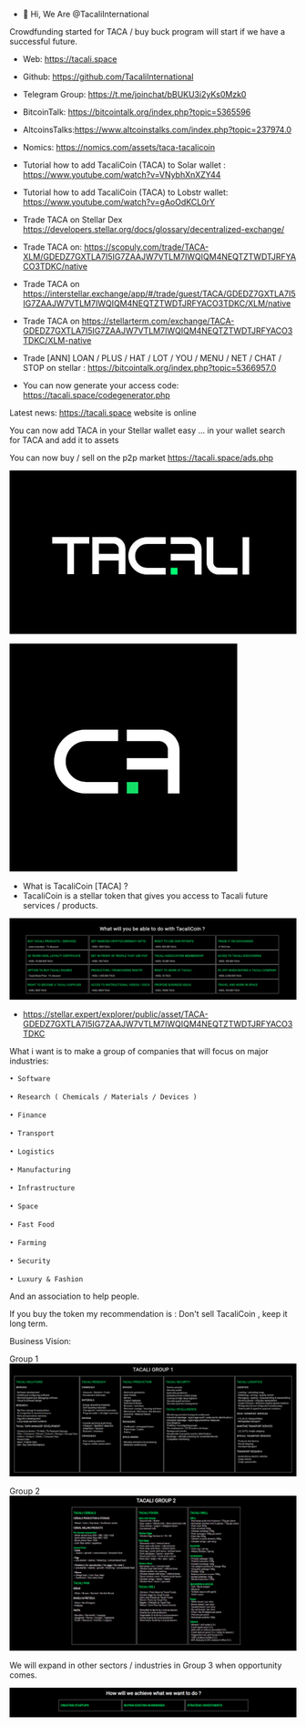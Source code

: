 - 👋 Hi, We Are @TacaliInternational

Crowdfunding started for TACA / buy buck program will start if we have a successful future.

- Web: https://tacali.space
- Github: https://github.com/TacaliInternational
- Telegram Group: https://t.me/joinchat/bBUKU3i2yKs0Mzk0
- BitcoinTalk: https://bitcointalk.org/index.php?topic=5365596
- AltcoinsTalks:https://www.altcoinstalks.com/index.php?topic=237974.0
- Nomics: https://nomics.com/assets/taca-tacalicoin
- Tutorial how to add TacaliCoin (TACA) to Solar wallet : https://www.youtube.com/watch?v=VNybhXnXZY44
- Tutorial how to add TacaliCoin (TACA) to Lobstr wallet: https://www.youtube.com/watch?v=gAoOdKCL0rY
- Trade TACA on Stellar Dex https://developers.stellar.org/docs/glossary/decentralized-exchange/
- Trade TACA on: https://scopuly.com/trade/TACA-XLM/GDEDZ7GXTLA7I5IG7ZAAJW7VTLM7IWQIQM4NEQTZTWDTJRFYACO3TDKC/native
- Trade TACA on  https://interstellar.exchange/app/#/trade/guest/TACA/GDEDZ7GXTLA7I5IG7ZAAJW7VTLM7IWQIQM4NEQTZTWDTJRFYACO3TDKC/XLM/native
- Trade TACA on https://stellarterm.com/exchange/TACA-GDEDZ7GXTLA7I5IG7ZAAJW7VTLM7IWQIQM4NEQTZTWDTJRFYACO3TDKC/XLM-native
- Trade [ANN] LOAN / PLUS / HAT / LOT / YOU / MENU / NET / CHAT / STOP on stellar : https://bitcointalk.org/index.php?topic=5366957.0

- You can now generate your access code: https://tacali.space/codegenerator.php

Latest news: https://tacali.space website is online

You can now add TACA in your Stellar wallet easy ... in your wallet search for TACA and add it to assets 

You can now buy / sell on the p2p market https://tacali.space/ads.php

![alt text](logo.png)


![alt text](tacalogo.png)

- What is TacaliCoin [TACA] ?
- TacaliCoin is a stellar token that gives you access to Tacali future services / products.

![alt text](tacacoin.png)


- https://stellar.expert/explorer/public/asset/TACA-GDEDZ7GXTLA7I5IG7ZAAJW7VTLM7IWQIQM4NEQTZTWDTJRFYACO3TDKC

 What i want is to make a group of companies  that will focus on major industries:

 	• Software
	
	• Research ( Chemicals / Materials / Devices )
	
	• Finance
	
	• Transport
	
	• Logistics
	
	• Manufacturing
	
	• Infrastructure
	
	• Space
	
	• Fast Food
	
	• Farming
	
	• Security
	
	• Luxury & Fashion
	


And an association to help people.

If you buy the token  my recommendation is : Don't sell TacaliCoin , keep it long term.

Business Vision:

Group 1
![alt text](tacaligroup1.png)


Group 2
![alt text](tacaligroup2.png)


We will expand in other sectors / industries in Group 3 when opportunity comes.

![alt text](how.png)


<!---
TacaliInternational/TacaliInternational is a ✨ special ✨ repository because its `README.md` (this file) appears on your GitHub profile.
You can click the Preview link to take a look at your changes.
--->
